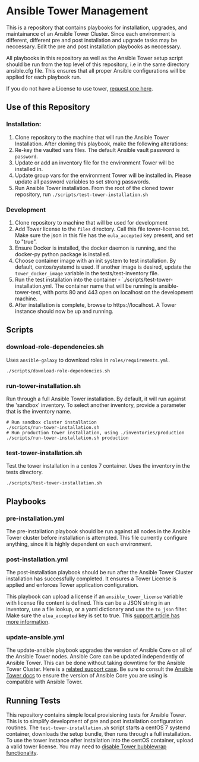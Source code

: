 Ansible Tower Management
========================

This is a repository that contains playbooks for installation, upgrades, and maintainance of an Ansible Tower Cluster.  Since each environment is different, different pre and post installation and upgrade tasks may be neccessary. Edit the pre and post installation playbooks as neccessary.

All playbooks in this repository as well as the Ansible Tower setup script should be run from the top level of this repository, i.e in the same directory ansible.cfg file. This ensures that all proper Ansible configurations will be applied for each playbook run.

If you do not have a License to use tower, [request one here](https://www.ansible.com/license). 

Use of this Repository
-----------------------

### Installation:

1. Clone repository to the machine that will run the Ansible Tower Installation. After cloning this playbook, make the following alterations:
2. Re-key the vaulted vars files. The default Ansible vault password is `password`.
3. Update or add an inventory file for the environment Tower will be installed in.
4. Update group vars for the environment Tower will be installed in. Please update all password variables to set strong passwords.
5. Run Ansible Tower installation. From the root of the cloned tower repository, run `./scripts/test-tower-installation.sh`

### Development

1. Clone repository to machine that will be used for development
2. Add Tower license to the `files` directory. Call this file tower-license.txt. Make sure the json in this file has the `eula_accepted` key present, and set to "true".
3. Ensure Docker is installed, the docker daemon is running, and the docker-py python package is installed.
4. Choose container image with an init system to test installation. By default, centos/systemd is used. If another image is desired, update the `tower_docker_image` variable in the tests/test-inventory file.
5. Run the test installation into the container - `./scripts/test-tower-installation.yml. The container name that will be running is ansible-tower-test, with ports 80 and 443 open on localhost on the development machine.
6. After installation is complete, browse to https://localhost. A Tower instance should now be up and running.

Scripts
-----------

### download-role-dependencies.sh

Uses `ansible-galaxy` to download roles in `roles/requirements.yml`.

```
./scripts/download-role-dependencies.sh
```

### run-tower-installation.sh

Run through a full Ansible Tower installation. By default, it will run against the 'sandbox' inventory. To select another inventory, provide a parameter that is the inventory name.

```
# Run sandbox cluster installation
./scripts/run-tower-installation.sh
# Run production tower installation, using ./inventories/production
./scripts/run-tower-installation.sh production
```

### test-tower-installation.sh

Test the tower installation in a centos 7 container. Uses the inventory in the tests directory.

```
./scripts/test-tower-installation.sh
```


Playbooks
-----------------------

### pre-installation.yml

The pre-installation playbook should be run against all nodes in the Ansible Tower cluster before installation is attempted. This file currently configure anything, since it is highly dependent on each environment.

### post-installation.yml

The post-installation playbook should be run after the Ansible Tower Cluster installation has successfully completed. It ensures a Tower License is applied and enforces Tower application configuration.

This playbook can upload a license if an `ansible_tower_license` variable with license file content is defined. This can be a JSON string in an inventory, use a file lookup, or a yaml dictionary and use the `to_json` filter. Make sure the `elua_accepted` key is set to true. This [support article has more information](https://access.redhat.com/solutions/3065701).

### update-ansible.yml

The update-ansible playbook upgrades the version of Ansible Core on all of the Ansible Tower nodes. Ansible Core can be updated independently of Ansible Tower. This can be done without taking downtime for the Ansible Tower Cluster. Here is a [related support case](https://access.redhat.com/solutions/3078371). Be sure to consult the [Ansible Tower docs](http://docs.ansible.com/ansible-tower/latest/html/installandreference/requirements_refguide.html#requirements) to ensure the version of Ansible Core you are using is compatible with Ansible Tower.

Running Tests
------------------

This repository contains simple local provisioning tests for Ansible Tower. This is to simplify development of pre and post installation configuration routines. The `test-tower-installation.sh` script starts a centOS 7 systemd container, downloads the setup bundle, then runs through a full installation. To use the tower instance after installation into the centOS container, upload a valid tower license. You may need to [disable Tower bubblewrap functionality](http://docs.ansible.com/ansible-tower/latest/html/administration/troubleshooting.html#bubblewrap-functionality-and-variables).
